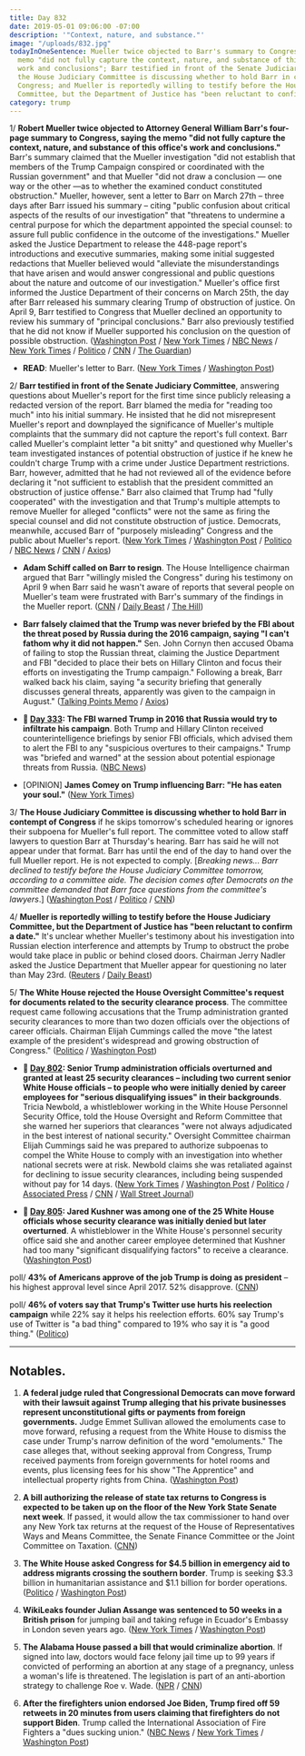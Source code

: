 ```yaml
---
title: Day 832
date: 2019-05-01 09:06:00 -07:00
description: '"Context, nature, and substance."'
image: "/uploads/832.jpg"
todayInOneSentence: Mueller twice objected to Barr's summary to Congress, saying the
  memo "did not fully capture the context, nature, and substance of this office's
  work and conclusions"; Barr testified in front of the Senate Judiciary Committee;
  the House Judiciary Committee is discussing whether to hold Barr in contempt of
  Congress; and Mueller is reportedly willing to testify before the House Judiciary
  Committee, but the Department of Justice has "been reluctant to confirm a date."
category: trump
---
```


1/ **Robert Mueller twice objected to Attorney General William Barr's four-page summary to Congress, saying the memo "did not fully capture the context, nature, and substance of this office's work and conclusions."** Barr's summary claimed that the Mueller investigation "did not establish that members of the Trump Campaign conspired or coordinated with the Russian government" and that Mueller "did not draw a conclusion — one way or the other —as to whether the examined conduct constituted obstruction." Mueller, however, sent a letter to Barr on March 27th – three days after Barr issued his summary – citing "public confusion about critical aspects of the results of our investigation" that "threatens to undermine a central purpose for which the department appointed the special counsel: to assure full public confidence in the outcome of the investigations." Mueller asked the Justice Department to release the 448-page report's introductions and executive summaries, making some initial suggested redactions that Mueller believed would "alleviate the misunderstandings that have arisen and would answer congressional and public questions about the nature and outcome of our investigation." Mueller's office first informed the Justice Department of their concerns on March 25th, the day after Barr released his summary clearing Trump of obstruction of justice. On April 9, Barr testified to Congress that Mueller declined an opportunity to review his summary of "principal conclusions." Barr also previously testified that he did not know if Mueller supported his conclusion on the question of possible obstruction. ([Washington Post](https://www.washingtonpost.com/world/national-security/mueller-complained-that-barrs-letter-did-not-capture-context-of-trump-probe/2019/04/30/d3c8fdb6-6b7b-11e9-a66d-a82d3f3d96d5_story.html) / [New York Times](https://www.nytimes.com/2019/04/30/us/politics/mueller-barr.html) / [NBC News](https://www.nbcnews.com/politics/justice-department/mueller-told-ag-barr-his-short-summary-special-counsel-report-n1000441) / [New York Times](https://www.nytimes.com/2019/05/01/us/politics/mueller-letters-barr.html) / [Politico](https://www.politico.com/story/2019/04/30/robert-mueller-william-barr-report-1295269) / [CNN](https://www.cnn.com/2019/05/01/politics/mueller-barr-letter-special-counsel/index.html) / [The Guardian](https://www.theguardian.com/us-news/2019/apr/30/robert-mueller-trump-russia-investigation-attorney-general))

* **READ**: Mueller's letter to Barr. ([New York Times](https://int.nyt.com/data/documenthelper/796-mueller-letter-to-barr/02499959cbfa313c36d4/optimized/full.pdf) / [Washington Post](https://www.washingtonpost.com/context/special-counsel-mueller-s-letter-to-attorney-general-barr/e32695eb-c379-4696-845a-1b45ad32fff1/))

2/ **Barr testified in front of the Senate Judiciary Committee**, answering questions about Mueller's report for the first time since publicly releasing a redacted version of the report. Barr blamed the media for "reading too much" into his initial summary. He insisted that he did not misrepresent Mueller's report and downplayed the significance of Mueller's multiple complaints that the summary did not capture the report's full context. Barr called Mueller's complaint letter "a bit snitty" and questioned why Mueller's team investigated instances of potential obstruction of justice if he knew he couldn't charge Trump with a crime under Justice Department restrictions. Barr, however, admitted that he had not reviewed all of the evidence before declaring it "not sufficient to establish that the president committed an obstruction of justice offense." Barr also claimed that Trump had "fully cooperated" with the investigation and that Trump's multiple attempts to remove Mueller for alleged "conflicts" were not the same as firing the special counsel and did not constitute obstruction of justice. Democrats, meanwhile, accused Barr of "purposely misleading" Congress and the public about Mueller's report. ([New York Times](https://www.nytimes.com/2019/05/01/us/politics/william-barr-hearing.html) / [Washington Post](https://www.washingtonpost.com/world/national-security/barr-senate-hearing-live-updates/2019/05/01/eeb0ef40-6b6b-11e9-a66d-a82d3f3d96d5_story.html) / [Politico](https://www.politico.com/story/2019/05/01/barr-hearing-mueller-report-1295274) / [NBC News](https://www.nbcnews.com/politics/congress/dems-grill-barr-amid-reports-mueller-s-frustration-n1000546) / [CNN](https://www.cnn.com/2019/04/30/politics/bill-barr-hearing-congress-senate/index.html) / [Axios](https://www.axios.com/bill-barr-mueller-report-senate-judiciary-01fdadff-0d2c-4a45-8490-14aaff6040f4.html))

* **Adam Schiff called on Barr to resign**. The House Intelligence chairman argued that Barr "willingly misled the Congress" during his testimony on April 9 when Barr said he wasn't aware of reports that several people on Mueller's team were frustrated with Barr's summary of the findings in the Mueller report. ([CNN](https://www.cnn.com/2019/05/01/politics/adam-schiff-william-barr-cnntv/index.html) / [Daily Beast](https://www.thedailybeast.com/barr-must-resign-immediately-for-misleading-congress-says-senator-van-hollen) / [The Hill](https://thehill.com/homenews/house/441539-schiff-calls-for-barr-to-step-down-over-misleading-public))

* **Barr falsely claimed that the Trump was never briefed by the FBI about the threat posed by Russia during the 2016 campaign, saying "I can't fathom why it did not happen."** Sen. John Cornyn then accused Obama of failing to stop the Russian threat, claiming the Justice Department and FBI "decided to place their bets on Hillary Clinton and focus their efforts on investigating the Trump campaign." Following a break, Barr walked back his claim, saying "a security briefing that generally discusses general threats, apparently was given to the campaign in August." ([Talking Points Memo](https://talkingpointsmemo.com/news/barr-trump-defensive-briefing) / [Axios](https://www.axios.com/bill-barr-mueller-report-senate-judiciary-01fdadff-0d2c-4a45-8490-14aaff6040f4.html))

* **📌 [Day 333](https://whatthefuckjusthappenedtoday.com/2017/12/18/day-333/#1-the-fbi-warned-trump-in-2016-that): The FBI warned Trump in 2016 that Russia would try to infiltrate his campaign**. Both Trump and Hillary Clinton received counterintelligence briefings by senior FBI officials, which advised them to alert the FBI to any "suspicious overtures to their campaigns." Trump was "briefed and warned" at the session about potential espionage threats from Russia. ([NBC News](https://www.nbcnews.com/news/us-news/fbi-warned-trump-2016-russians-would-try-infiltrate-his-campaign-n830596))

* \[OPINION\] **James Comey on Trump influencing Barr: "He has eaten your soul."** ([New York Times](https://www.nytimes.com/2019/05/01/opinion/william-barr-testimony.html))

3/ **The House Judiciary Committee is discussing whether to hold Barr in contempt of Congress** if he skips tomorrow's scheduled hearing or ignores their subpoena for Mueller's full report. The committee voted to allow staff lawyers to question Barr at Thursday's hearing. Barr has said he will not appear under that format. Barr has until the end of the day to hand over the full Mueller report. He is not expected to comply. \[*Breaking news... Barr declined to testify before the House Judiciary Committee tomorrow, according to a committee aide. The decision comes after Democrats on the committee demanded that Barr face questions from the committee's lawyers*.\] ([Washington Post](https://www.washingtonpost.com/powerpost/house-democrats-consider-holding-barr-in-contempt-of-congress/2019/05/01/a291313a-6c22-11e9-a66d-a82d3f3d96d5_story.html) / [Politico](https://www.politico.com/story/2019/05/01/barr-testimony-house-democrats-1296377) / [CNN](https://www.cnn.com/2019/05/01/politics/barr-skips-house-hearing/index.html))

4/ **Mueller is reportedly willing to testify before the House Judiciary Committee, but the Department of Justice has "been reluctant to confirm a date."** It's unclear whether Mueller's testimony about his investigation into Russian election interference and attempts by Trump to obstruct the probe would take place in public or behind closed doors. Chairman Jerry Nadler asked the Justice Department that Mueller appear for questioning no later than May 23rd. ([Reuters](https://www.reuters.com/article/us-usa-trump-mueller-idUSKCN1S73ZV) / [Daily Beast](https://www.thedailybeast.com/robert-muellers-willing-to-testify-but-trump-department-of-justice-is-holding-it-up-dems))

5/ **The White House rejected the House Oversight Committee's request for documents related to the security clearance process**. The committee request came following accusations that the Trump administration granted security clearances to more than two dozen officials over the objections of career officials. Chairman Elijah Cummings called the move "the latest example of the president's widespread and growing obstruction of Congress." ([Politico](https://www.politico.com/story/2019/05/01/white-house-rejects-security-clearance-request-1296280) / [Washington Post](https://www.washingtonpost.com/politics/white-house-said-it-will-not-provide-details-on-individual-security-clearances-to-house-panel/2019/05/01/fd5e75d0-6c1a-11e9-be3a-33217240a539_story.html))

* **📌 [Day 802](https://whatthefuckjusthappenedtoday.com/2019/04/01/day-802/#1-senior-trump-administration-offici): Senior Trump administration officials overturned and granted at least 25 security clearances – including two current senior White House officials – to people who were initially denied by career employees for "serious disqualifying issues" in their backgrounds**. Tricia Newbold, a whistleblower working in the White House Personnel Security Office, told the House Oversight and Reform Committee that she warned her superiors that clearances "were not always adjudicated in the best interest of national security." Oversight Committee chairman Elijah Cummings said he was prepared to authorize subpoenas to compel the White House to comply with an investigation into whether national secrets were at risk. Newbold claims she was retaliated against for declining to issue security clearances, including being suspended without pay for 14 days. ([New York Times](https://www.nytimes.com/2019/04/01/us/politics/trump-security-clearances.html) / [Washington Post](https://www.washingtonpost.com/powerpost/white-house-whistleblower-says-security-clearance-denials-were-reversed-during-trump-administration/2019/04/01/9f28334e-542c-11e9-814f-e2f46684196e_story.html) / [Politico](https://www.politico.com/story/2019/04/01/white-house-security-clearance-problems-1246432) / [Associated Press](https://apnews.com/1759ac2858ee4aafb041f91cbd6d86e9) / [CNN](https://www.cnn.com/2019/04/01/politics/security-clearances-house-oversight-committee-tricia-newbold/index.html) / [Wall Street Journal](https://www.wsj.com/articles/white-house-employee-speaks-out-on-reversed-security-clearance-rulings-11554133048))

* **📌 [Day 805](https://whatthefuckjusthappenedtoday.com/2019/04/04/day-805/): Jared Kushner was among one of the 25 White House officials whose security clearance was initially denied but later overturned**. A whistleblower in the White House's personnel security office said she and another career employee determined that Kushner had too many "significant disqualifying factors" to receive a clearance. ([Washington Post](https://www.washingtonpost.com/politics/jared-kushner-identified-as-senior-white-house-official-whose-security-clearance-was-denied-by-career-officials/2019/04/03/fefa8dbe-5623-11e9-814f-e2f46684196e_story.html))

poll/ **43% of Americans approve of the job Trump is doing as president** – his highest approval level since April 2017. 52% disapprove. ([CNN](https://www.cnn.com/2019/05/01/politics/cnn-poll-mueller-report-trump-approval/index.html))

poll/ **46% of voters say that Trump's Twitter use hurts his reelection campaign** while 22% say it helps his reelection efforts. 60% say Trump's use of Twitter is "a bad thing" compared to 19% who say it is "a good thing." ([Politico](https://www.politico.com/story/2019/05/01/morning-consult-poll-trump-twitter-1295248))

---

## Notables.

1. **A federal judge ruled that Congressional Democrats can move forward with their lawsuit against Trump alleging that his private businesses represent unconstitutional gifts or payments from foreign governments.** Judge Emmet Sullivan allowed the emoluments case to move forward, refusing a request from the White House to dismiss the case under Trump's narrow definition of the word "emoluments." The case alleges that, without seeking approval from Congress, Trump received payments from foreign governments for hotel rooms and events, plus licensing fees for his show "The Apprentice" and intellectual property rights from China. ([Washington Post](https://www.washingtonpost.com/politics/congressional-democrats-emoluments-lawsuit-targeting-president-trumps-private-business-can-proceed-judge-says/2019/04/30/ae2ae6be-5b9f-11e9-a00e-050dc7b82693_story.html?noredirect=on))

2. **A bill authorizing the release of state tax returns to Congress is expected to be taken up on the floor of the New York State Senate next week**. If passed, it would allow the tax commissioner to hand over any New York tax returns at the request of the House of Representatives Ways and Means Committee, the Senate Finance Committee or the Joint Committee on Taxation. ([CNN](https://www.cnn.com/2019/04/30/politics/new-york-trump-taxes/index.html))

3. **The White House asked Congress for $4.5 billion in emergency aid to address migrants crossing the southern border**. Trump is seeking $3.3 billion in humanitarian assistance and $1.1 billion for border operations. ([Politico](https://www.politico.com/story/2019/05/01/white-house-emergency-border-immigration-1296437) / [Washington Post](https://www.washingtonpost.com/business/economy/white-house-asks-congress-for-45-billion-in-emergency-spending-for-border/2019/05/01/725e2864-6c23-11e9-8f44-e8d8bb1df986_story.html))

4. **WikiLeaks founder Julian Assange was sentenced to 50 weeks in a British prison** for jumping bail and taking refuge in Ecuador's Embassy in London seven years ago. ([New York Times](https://www.nytimes.com/2019/05/01/world/europe/julian-assange-sentence-uk.html) / [Washington Post](https://www.washingtonpost.com/world/europe/wikileaks-julian-assange-sentenced-to-50-weeks-prison-in-bail-jumping-case/2019/05/01/d83c0190-6b6c-11e9-bbe7-1c798fb80536_story.html))

5. **The Alabama House passed a bill that would criminalize abortion**. If signed into law, doctors would face felony jail time up to 99 years if convicted of performing an abortion at any stage of a pregnancy, unless a woman's life is threatened. The legislation is part of an anti-abortion strategy to challenge Roe v. Wade. ([NPR](https://www.npr.org/2019/05/01/719096129/alabama-lawmakers-move-to-outlaw-abortion-in-challenge-to-roe-v-wade) / [CNN](https://www.cnn.com/2019/05/01/politics/alabama-house-abortion-bill/index.html))

6. **After the firefighters union endorsed Joe Biden, Trump fired off 59 retweets in 20 minutes from users claiming that firefighters do not support Biden**. Trump called the International Association of Fire Fighters a "dues sucking union." ([NBC News](https://www.nbcnews.com/politics/donald-trump/trump-fires-dozens-retweets-over-firefighters-union-supporting-biden-n1000511) / [New York Times](https://www.nytimes.com/2019/05/01/us/politics/trump-firefighters-biden.html) / [Washington Post](https://www.washingtonpost.com/politics/trump-retweets-dozens-of-people-taking-issue-with-a-firefighters-unions-endorsement-of-biden/2019/05/01/2c07faf0-6bf8-11e9-be3a-33217240a539_story.html))